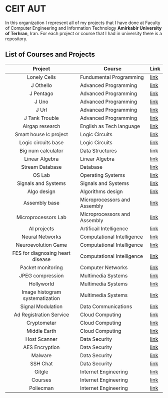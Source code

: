 <h1>
CEIT AUT
</h1>

In this organization I represent all of my projects that I have done at Faculty of Computer Engineering and Information Technology **Amirkabir University of Terhran**, Iran.
For each project or course that I had in university there is a repository.

## List of Courses and Projects
| Project      | Course | Link |
| :-----------: | ----------- |--|
| Lonely Cells      | Fundumental Programming       |[link](https://github.com/ceit-aut/lonely-cells)|
| J Othello | Advanced Programming | [link](https://github.com/ceit-aut/j-othello) |
| J Pentago | Advanced Programming | [link](https://github.com/ceit-aut/j-pentago) |
| J Uno | Advanced Programming | [link](https://github.com/ceit-aut/j-uno) |
| J Url | Advanced Programming | [link](https://github.com/ceit-aut/j-url) |
| J Tank Trouble | Advanced Programming | [link](https://github.com/ceit-aut/j-tank-trouble) |
| Airgap research | English as Tech language | [link](https://github.com/ceit-aut/airgap-research) |
| Smart house lc project | Logic Circuits | [link](https://github.com/ceit-aut/smart-house-lc-project) |
| Logic circuits base | Logic Circuits | [link](https://github.com/ceit-aut/logic-circuits-base) |
| Big num calculator | Data Structures | [link](https://github.com/ceit-aut/big-num-calculator) |
| Linear Algebra | Linear Algebra | [link](https://github.com/ceit-aut/linear-algebra) |
| Stream Database | Database | [link](https://github.com/ceit-aut/stream-database) |
| OS Lab | Operating Systems | [link](https://github.com/ceit-aut/operating-systems-lab) |
| Signals and Systems | Signals and Systems | [link](https://github.com/ceit-aut/signals-systems) |
| Algo design | Algorithms design | [link](https://github.com/ceit-aut/algo-design) |
| Assembly base | Microprocessors and Assembly | [link](https://github.com/ceit-aut/assembly-base) |
| Microprocessors Lab | Microprocessors and Assembly | [link](https://github.com/ceit-aut/microprocessors-lab) |
| AI projects | Artificail Intelligence | [link](https://github.com/ceit-aut/artificail-intelligence-projects) |
| Neural Networks | Computational Intelligence | [link](https://github.com/ceit-aut/neural-networks) |
| Neuroevolution Game | Computational Intelligence | [link](https://github.com/ceit-aut/neuroevolution-game) |
| FES for diagnosing heart disease | Computational Intelligence | [link](https://github.com/ceit-aut/fes-for-diagnosing-heart-disease) |
| Packet monitoring | Computer Networks | [link](https://github.com/ceit-aut/packet-monitoring) |
| JPEG compression | Multimedia Systems | [link](https://github.com/ceit-aut/jpeg-compression) |
| Hollyworld | Multimedia Systems | [link](https://github.com/ceit-aut/hollyworld) |
| Image histogram systematization | Multimedia Systems | [link](https://github.com/ceit-aut/image-histogram-systematization) |
| Signal Modulation | Data Communications | [link](https://github.com/ceit-aut/signal-modulation) |
| Ad Registration Service | Cloud Computing | [link](https://github.com/ceit-aut/ad-registration-service) |
| Cryptometer | Cloud Computing | [link](https://github.com/ceit-aut/cryptometer) |
| Middle Earth | Cloud Computing | [link](https://github.com/ceit-aut/middle-earth) |
| Host Scanner | Data Security | [link](https://github.com/ceit-aut/host-scanner) |
| AES Encryption | Data Security | [link](https://github.com/ceit-aut/aes-encryption) |
| Malware | Data Security | [link](https://github.com/ceit-aut/malware) |
| SSH Chat | Data Security | [link](https://github.com/ceit-aut/ssh-chat) |
| Gitgle | Internet Engineering | [link](https://github.com/ceit-aut/gitgle) |
| Courses | Internet Engineering | [link](https://github.com/ceit-aut/courses) |
| Poliecman | Internet Engineering | [link](https://github.com/ceit-aut/policeman) |
